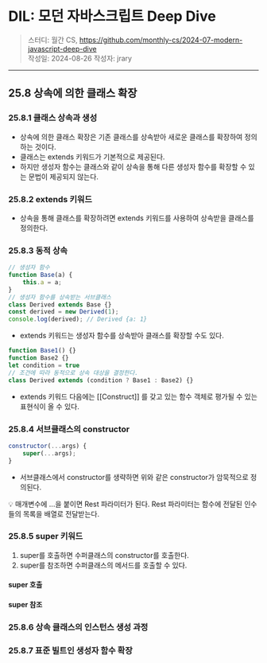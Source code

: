 # DIL: 모던 자바스크립트 Deep Dive

> 스터디: 월간 CS, https://github.com/monthly-cs/2024-07-modern-javascript-deep-dive  
> 작성일: 2024-08-26
> 작성자: jrary

---

## 25.8 상속에 의한 클래스 확장
### 25.8.1 클래스 상속과 생성

- 상속에 의한 클래스 확장은 기존 클래스를 상속받아 새로운 클래스를 확장하여 정의하는 것이다.
- 클래스는 extends 키워드가 기본적으로 제공된다.
- 하지만 생성자 함수는 클래스와 같이 상속을 통해 다른 생성자 함수를 확장할 수 있는 문법이 제공되지 않는다.

### 25.8.2 extends 키워드

- 상속을 통해 클래스를 확장하려면 extends 키워드를 사용하여 상속받을 클래스를 정의한다.

### 25.8.3 동적 상속

```js
// 생성자 함수
function Base(a) {
    this.a = a;
}
// 생성자 함수를 상속받는 서브클래스
class Derived extends Base {}
const derived = new Derived(1);
console.log(derived); // Derived {a: 1}
```

- extends 키워드는 생성자 함수를 상속받아 클래스를 확장할 수도 있다.

```js
function Base1() {}
function Base2 {}
let condition = true
// 조건에 따라 동적으로 상속 대상을 결정한다.
class Derived extends (condition ? Base1 : Base2) {}
```

- extends 키워드 다음에는 [[Construct]] 를 갖고 있는 함수 객체로 평가될 수 있는 표현식이 올 수 있다.

### 25.8.4 서브클래스의 constructor

```js
constructor(...args) {
    super(...args);
}
```

- 서브클래스에서 constructor를 생략하면 위와 같은 constructor가 암묵적으로 정의된다.

💡 매개변수에 ...을 붙이면 Rest 파라미터가 된다. Rest 파라미터는 함수에 전달된 인수들의 목록을 배열로 전달받는다.

### 25.8.5 super 키워드

1. super를 호출하면 수퍼클래스의 constructor를 호출한다.
2. super를 참조하면 수퍼클래스의 메서드를 호출할 수 있다.

#### super 호출
#### super 참조

### 25.8.6 상속 클래스의 인스턴스 생성 과정
### 25.8.7 표준 빌트인 생성자 함수 확장

```js
```
